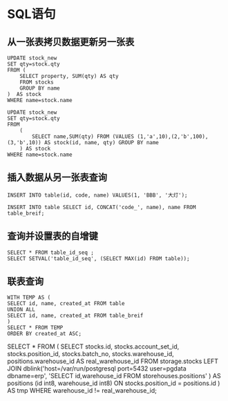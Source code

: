 # SQL语句

## 从一张表拷贝数据更新另一张表
```
UPDATE stock_new
SET qty=stock.qty
FROM (
	SELECT property, SUM(qty) AS qty
	FROM stocks
	GROUP BY name
)  AS stock
WHERE name=stock.name

UPDATE stock_new
SET qty=stock.qty
FROM
	(
		SELECT name,SUM(qty) FROM (VALUES (1,'a',10),(2,'b',100),(3,'b',10)) AS stock(id, name, qty) GROUP BY name
	) AS stock
WHERE name=stock.name
```

## 插入数据从另一张表查询
```
INSERT INTO table(id, code, name) VALUES(1, 'BBB', '大灯');

INSERT INTO table SELECT id, CONCAT('code_', name), name FROM table_breif;
```

## 查询并设置表的自增键
```
SELECT * FROM table_id_seq ;
SELECT SETVAL('table_id_seq', (SELECT MAX(id) FROM table));
```

## 联表查询
```
WITH TEMP AS (
SELECT id, name, created_at FROM table
UNION ALL 
SELECT id, name, created_at FROM table_breif
)
SELECT * FROM TEMP
ORDER BY created_at ASC;
```

SELECT * FROM (
  SELECT stocks.id, stocks.account_set_id, stocks.position_id, stocks.batch_no, stocks.warehouse_id,
  positions.warehouse_id AS real_warehouse_id
  FROM storage.stocks
  LEFT JOIN dblink('host=/var/run/postgresql port=5432 user=pgdata dbname=erp',
    'SELECT id,warehouse_id FROM storehouses.positions'
  ) AS positions (id int8, warehouse_id int8)
  ON stocks.position_id = positions.id
) AS tmp
WHERE warehouse_id != real_warehouse_id;


